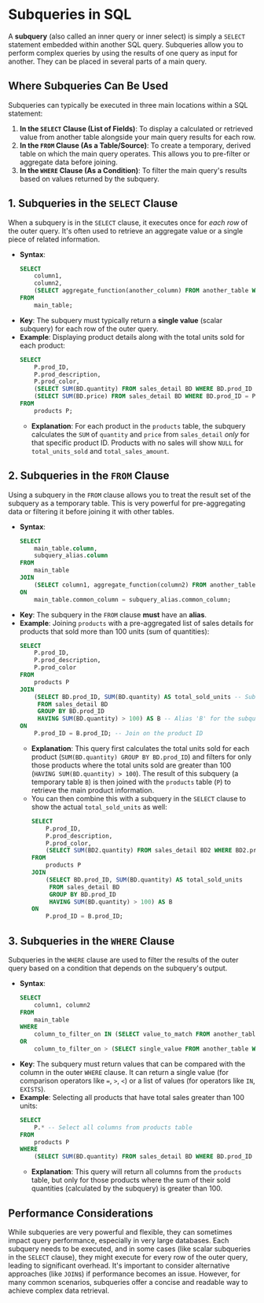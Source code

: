 # Subqueries in SQL

A **subquery** (also called an inner query or inner select) is simply a `SELECT` statement embedded within another SQL query. Subqueries allow you to perform complex queries by using the results of one query as input for another. They can be placed in several parts of a main query.

## Where Subqueries Can Be Used

Subqueries can typically be executed in three main locations within a SQL statement:

1.  **In the `SELECT` Clause (List of Fields)**: To display a calculated or retrieved value from another table alongside your main query results for each row.
2.  **In the `FROM` Clause (As a Table/Source)**: To create a temporary, derived table on which the main query operates. This allows you to pre-filter or aggregate data before joining.
3.  **In the `WHERE` Clause (As a Condition)**: To filter the main query's results based on values returned by the subquery.

## 1. Subqueries in the `SELECT` Clause

When a subquery is in the `SELECT` clause, it executes once for _each row_ of the outer query. It's often used to retrieve an aggregate value or a single piece of related information.

- **Syntax**:
  ```sql
  SELECT
      column1,
      column2,
      (SELECT aggregate_function(another_column) FROM another_table WHERE condition) AS subquery_result_alias
  FROM
      main_table;
  ```
- **Key**: The subquery must typically return a **single value** (scalar subquery) for each row of the outer query.
- **Example**: Displaying product details along with the total units sold for each product:
  ```sql
  SELECT
      P.prod_ID,
      P.prod_description,
      P.prod_color,
      (SELECT SUM(BD.quantity) FROM sales_detail BD WHERE BD.prod_ID = P.prod_ID) AS total_units_sold,
      (SELECT SUM(BD.price) FROM sales_detail BD WHERE BD.prod_ID = P.prod_ID) AS total_sales_amount
  FROM
      products P;
  ```
  - **Explanation**: For each product in the `products` table, the subquery calculates the `SUM` of `quantity` and `price` from `sales_detail` _only_ for that specific product ID. Products with no sales will show `NULL` for `total_units_sold` and `total_sales_amount`.

## 2. Subqueries in the `FROM` Clause

Using a subquery in the `FROM` clause allows you to treat the result set of the subquery as a temporary table. This is very powerful for pre-aggregating data or filtering it before joining it with other tables.

- **Syntax**:
  ```sql
  SELECT
      main_table.column,
      subquery_alias.column
  FROM
      main_table
  JOIN
      (SELECT column1, aggregate_function(column2) FROM another_table GROUP BY column1 HAVING condition) AS subquery_alias
  ON
      main_table.common_column = subquery_alias.common_column;
  ```
- **Key**: The subquery in the `FROM` clause **must** have an **alias**.
- **Example**: Joining `products` with a pre-aggregated list of sales details for products that sold more than 100 units (sum of quantities):
  ```sql
  SELECT
      P.prod_ID,
      P.prod_description,
      P.prod_color
  FROM
      products P
  JOIN
      (SELECT BD.prod_ID, SUM(BD.quantity) AS total_sold_units -- Subquery calculates total units per product
       FROM sales_detail BD
       GROUP BY BD.prod_ID
       HAVING SUM(BD.quantity) > 100) AS B -- Alias 'B' for the subquery result
  ON
      P.prod_ID = B.prod_ID; -- Join on the product ID
  ```
  - **Explanation**: This query first calculates the total units sold for each product (`SUM(BD.quantity) GROUP BY BD.prod_ID`) and filters for only those products where the total units sold are greater than 100 (`HAVING SUM(BD.quantity) > 100`). The result of this subquery (a temporary table `B`) is then joined with the `products` table (`P`) to retrieve the main product information.
  - You can then combine this with a subquery in the `SELECT` clause to show the actual `total_sold_units` as well:
    ```sql
    SELECT
        P.prod_ID,
        P.prod_description,
        P.prod_color,
        (SELECT SUM(BD2.quantity) FROM sales_detail BD2 WHERE BD2.prod_ID = P.prod_ID) AS units_sold_for_this_product
    FROM
        products P
    JOIN
        (SELECT BD.prod_ID, SUM(BD.quantity) AS total_sold_units
         FROM sales_detail BD
         GROUP BY BD.prod_ID
         HAVING SUM(BD.quantity) > 100) AS B
    ON
        P.prod_ID = B.prod_ID;
    ```

## 3. Subqueries in the `WHERE` Clause

Subqueries in the `WHERE` clause are used to filter the results of the outer query based on a condition that depends on the subquery's output.

- **Syntax**:
  ```sql
  SELECT
      column1, column2
  FROM
      main_table
  WHERE
      column_to_filter_on IN (SELECT value_to_match FROM another_table WHERE condition)
  OR
      column_to_filter_on > (SELECT single_value FROM another_table WHERE condition);
  ```
- **Key**: The subquery must return values that can be compared with the column in the outer `WHERE` clause. It can return a single value (for comparison operators like `=`, `>`, `<`) or a list of values (for operators like `IN`, `EXISTS`).
- **Example**: Selecting all products that have total sales greater than 100 units:
  ```sql
  SELECT
      P.* -- Select all columns from products table
  FROM
      products P
  WHERE
      (SELECT SUM(BD.quantity) FROM sales_detail BD WHERE BD.prod_ID = P.prod_ID) > 100;
  ```
  - **Explanation**: This query will return all columns from the `products` table, but only for those products where the sum of their sold quantities (calculated by the subquery) is greater than 100.

## Performance Considerations

While subqueries are very powerful and flexible, they can sometimes impact query performance, especially in very large databases. Each subquery needs to be executed, and in some cases (like scalar subqueries in the `SELECT` clause), they might execute for every row of the outer query, leading to significant overhead. It's important to consider alternative approaches (like `JOIN`s) if performance becomes an issue. However, for many common scenarios, subqueries offer a concise and readable way to achieve complex data retrieval.
